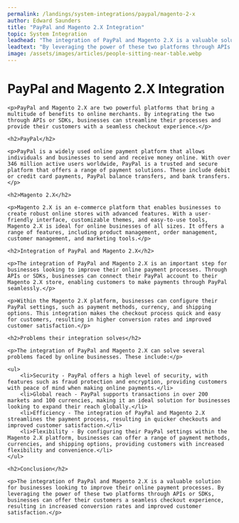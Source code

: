 ```yaml
---
permalink: /landings/system-integrations/paypal/magento-2-x
author: Edward Saunders
title: "PayPal and Magento 2.X Integration"
topic: System Integration
leadhead: "The integration of PayPal and Magento 2.X is a valuable solution for businesses looking to improve their online payment processes"
leadtext: "By leveraging the power of these two platforms through APIs or SDKs, businesses can offer their customers a seamless checkout experience, resulting in increased conversion rates and improved customer satisfaction."
image: /assets/images/articles/people-sitting-near-table.webp
---
```

<div class="arttext">
	<h1>PayPal and Magento 2.X Integration</h1>

	<p>PayPal and Magento 2.X are two powerful platforms that bring a multitude of benefits to online merchants. By integrating the two through APIs or SDKs, businesses can streamline their processes and provide their customers with a seamless checkout experience.</p>

	<h2>PayPal</h2>

	<p>PayPal is a widely used online payment platform that allows individuals and businesses to send and receive money online. With over 346 million active users worldwide, PayPal is a trusted and secure platform that offers a range of payment solutions. These include debit or credit card payments, PayPal balance transfers, and bank transfers.</p>

	<h2>Magento 2.X</h2>

	<p>Magento 2.X is an e-commerce platform that enables businesses to create robust online stores with advanced features. With a user-friendly interface, customizable themes, and easy-to-use tools, Magento 2.X is ideal for online businesses of all sizes. It offers a range of features, including product management, order management, customer management, and marketing tools.</p>

	<h2>Integration of PayPal and Magento 2.X</h2>

	<p>The integration of PayPal and Magento 2.X is an important step for businesses looking to improve their online payment processes. Through APIs or SDKs, businesses can connect their PayPal account to their Magento 2.X store, enabling customers to make payments through PayPal seamlessly.</p>

	<p>Within the Magento 2.X platform, businesses can configure their PayPal settings, such as payment methods, currency, and shipping options. This integration makes the checkout process quick and easy for customers, resulting in higher conversion rates and improved customer satisfaction.</p>

	<h2>Problems their integration solves</h2>

	<p>The integration of PayPal and Magento 2.X can solve several problems faced by online businesses. These include:</p>

	<ul>
		<li>Security - PayPal offers a high level of security, with features such as fraud protection and encryption, providing customers with peace of mind when making online payments.</li>
		<li>Global reach - PayPal supports transactions in over 200 markets and 100 currencies, making it an ideal solution for businesses looking to expand their reach globally.</li>
		<li>Efficiency - The integration of PayPal and Magento 2.X streamlines the payment process, resulting in quicker checkouts and improved customer satisfaction.</li>
		<li>Flexibility - By configuring their PayPal settings within the Magento 2.X platform, businesses can offer a range of payment methods, currencies, and shipping options, providing customers with increased flexibility and convenience.</li>
	</ul>

	<h2>Conclusion</h2>

	<p>The integration of PayPal and Magento 2.X is a valuable solution for businesses looking to improve their online payment processes. By leveraging the power of these two platforms through APIs or SDKs, businesses can offer their customers a seamless checkout experience, resulting in increased conversion rates and improved customer satisfaction.</p>

</div>